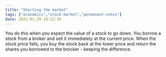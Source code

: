 ```yaml
---
title: "Shorting the market"
tags: ["economics","stock-market","permanent-notes"]
date: 2021-01-29 14:12:34
---
```


You do this when you expect the value of a stock to go down. You borrow a stock from a broker and sell it immediately at the current price. When the stock price falls, you buy the stock back at the lower price and return the shares you borrowed to the brocker - keeping the difference.
